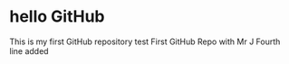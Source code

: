 # hello GitHub
This is my first GitHub repository test
First GitHub Repo with Mr J
Fourth line added
